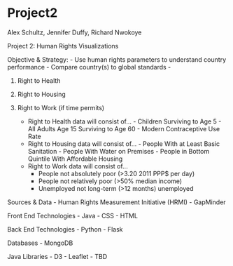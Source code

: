 # Project2

Alex Schultz, Jennifer Duffy, Richard Nwokoye

Project 2: Human Rights Visualizations

  Objective & Strategy:
     - Use human rights parameters to understand country performance
     - Compare country(s) to global standards
     - 
  1) Right to Health
  2) Right to Housing
  3) Right to Work (if time permits)
          
     - Right to Health data will consist of...
           - Children Surviving to Age 5
           - All Adults Age 15 Surviving to Age 60
           - Modern Contraceptive Use Rate
     - Right to Housing data will consist of...
           - People With at Least Basic Sanitation
           - People With Water on Premises
           - People in Bottom Quintile With Affordable Housing
     - Right to Work data will consist of...
          - People not absolutely poor (>3.20 2011 PPP$ per day)
          - People not relatively poor (>50% median income)
          - Unemployed not long-term (>12 months) unemployed

  Sources & Data
    - Human Rights Measurement Initiative (HRMI)
    - GapMinder

  Front End Technologies
    - Java
    - CSS
    - HTML
    
  Back End Technologies
    - Python
    - Flask
  
  Databases
    - MongoDB
 
  Java Libraries
    - D3
    - Leaflet
    - TBD
